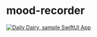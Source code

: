 # mood-recorder
[![Daily Dairy, sample SwiftUI App](https://youtube-md.vercel.app/HqPGb_imaPY/640/360)](https://www.youtube.com/watch?v=HqPGb_imaPY)
